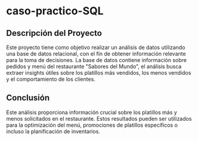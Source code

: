 # caso-practico-SQL

## Descripción del Proyecto
Este proyecto tiene como objetivo realizar un análisis de datos utilizando una base de datos relacional, con el fin de obtener información relevante para la toma de decisiones. La base de datos contiene información sobre pedidos y menú del restaurante "Sabores del Mundo", el análisis busca extraer insights útiles sobre los platillos más vendidos, los menos vendidos y el comportamiento de los clientes.

## Conclusión
Este análisis proporciona información crucial sobre los platillos más y menos solicitados en el restaurante. Estos resultados pueden ser utilizados para la optimización del menú, promociones de platillos específicos o incluso la planificación de inventarios.
